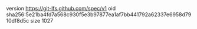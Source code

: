 version https://git-lfs.github.com/spec/v1
oid sha256:5e21ba4fd7a568c930f5e3b97877ea1af7bb441792a62337e6958d7910df8d5c
size 1027
